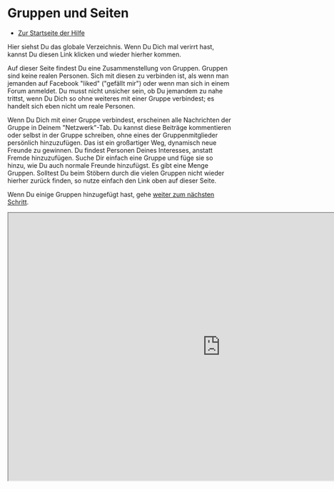 Gruppen und Seiten 
==========

* [Zur Startseite der Hilfe](help)

Hier siehst Du das globale Verzeichnis.
Wenn Du Dich mal verirrt hast, kannst Du diesen Link klicken und wieder hierher kommen.

Auf dieser Seite findest Du eine Zusammenstellung von Gruppen. 
Gruppen sind keine realen Personen.
Sich mit diesen zu verbinden ist, als wenn man jemanden auf Facebook "liked" ("gefällt mir") oder wenn man sich in einem Forum anmeldet. 
Du musst nicht unsicher sein, ob Du jemandem zu nahe trittst, wenn Du Dich so ohne weiteres mit einer Gruppe verbindest; es handelt sich eben nicht um reale Personen.

Wenn Du Dich mit einer Gruppe verbindest, erscheinen alle Nachrichten der Gruppe in Deinem "Netzwerk"-Tab.
Du kannst diese Beiträge kommentieren oder selbst in der Gruppe schreiben, ohne eines der Gruppenmitglieder persönlich hinzuzufügen.
Das ist ein großartiger Weg, dynamisch neue Freunde zu gewinnen.
Du findest Personen Deines Interesses, anstatt Fremde hinzuzufügen.
Suche Dir einfach eine Gruppe und füge sie so hinzu, wie Du auch normale Freunde hinzufügst.
Es gibt eine Menge Gruppen.
Solltest Du beim Stöbern durch die vielen Gruppen nicht wieder hierher zurück finden, so nutze einfach den Link oben auf dieser Seite.

Wenn Du einige Gruppen hinzugefügt hast, gehe <a href="help/Quick-Start-andfinally">weiter zum nächsten Schritt</a>.

<iframe src="https://dir.friendica.social/forum" width="950" height="600"></iframe>


